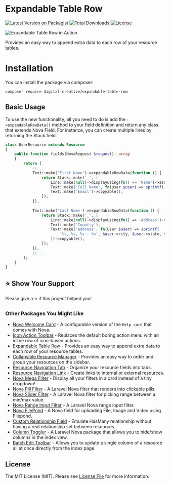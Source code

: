 # Expandable Table Row

[![Latest Version on Packagist](https://img.shields.io/packagist/v/digital-creative/expandable-table-row)](https://packagist.org/packages/digital-creative/expandable-table-row)
[![Total Downloads](https://img.shields.io/packagist/dt/digital-creative/expandable-table-row)](https://packagist.org/packages/digital-creative/expandable-table-row)
[![License](https://img.shields.io/packagist/l/digital-creative/expandable-table-row)](https://github.com/dcasia/expandable-table-row/blob/main/LICENSE)

<picture>
  <source media="(prefers-color-scheme: dark)" srcset="https://raw.githubusercontent.com/dcasia/expandable-table-row/main/screenshots/dark.png">
  <img alt="Expandable Table Row in Action" src="https://raw.githubusercontent.com/dcasia/expandable-table-row/main/screenshots/light.png">
</picture>

Provides an easy way to append extra data to each row of your resource tables.

# Installation

You can install the package via composer:

```
composer require digital-creative/expandable-table-row
```

## Basic Usage

To use the new functionality, all you need to do is add the `->expandableRowData()` method to your field definition 
and return any class that extends Nova Field. For instance, you can create multiple lines by returning the Stack field.

```php
class UserResource extends Resource
{
    public function fields(NovaRequest $request): array
    {
        return [
            //...
            Text::make('First Name')->expandableRowData(function () {
                return Stack::make('_', [
                    Line::make(null)->displayUsing(fn() => 'Name')->asSubTitle(),
                    Text::make('Full Name', fn(User $user) => sprintf('%s %s',$user->first_name, $user->last_name))->copyable(),
                    Text::make('Email')->copyable(),
                ]);
            }),
    
            Text::make('Last Name')->expandableRowData(function () {
                return Stack::make('_', [
                    Line::make(null)->displayUsing(fn() => 'Address')->asSubTitle(),
                    Text::make('Country'),
                    Text::make('Address', fn(User $user) => sprintf(
                        '%s, %s, %s - %s', $user->city, $user->state, $user->address, $user->zipcode
                    ))->copyable(),
                ]);
            }),
            //...          
        ];
    }
}
```

## ⭐️ Show Your Support

Please give a ⭐️ if this project helped you!

### Other Packages You Might Like

- [Nova Welcome Card](https://github.com/dcasia/nova-welcome-card) - A configurable version of the `Help card` that comes with Nova.
- [Icon Action Toolbar](https://github.com/dcasia/icon-action-toolbar) - Replaces the default boring action menu with an inline row of icon-based actions.
- [Expandable Table Row](https://github.com/dcasia/expandable-table-row) - Provides an easy way to append extra data to each row of your resource tables.
- [Collapsible Resource Manager](https://github.com/dcasia/collapsible-resource-manager) - Provides an easy way to order and group your resources on the sidebar.
- [Resource Navigation Tab](https://github.com/dcasia/resource-navigation-tab) - Organize your resource fields into tabs.
- [Resource Navigation Link](https://github.com/dcasia/resource-navigation-link) - Create links to internal or external resources.
- [Nova Mega Filter](https://github.com/dcasia/nova-mega-filter) - Display all your filters in a card instead of a tiny dropdown!
- [Nova Pill Filter](https://github.com/dcasia/nova-pill-filter) - A Laravel Nova filter that renders into clickable pills.
- [Nova Slider Filter](https://github.com/dcasia/nova-slider-filter) - A Laravel Nova filter for picking range between a min/max value.
- [Nova Range Input Filter](https://github.com/dcasia/nova-range-input-filter) - A Laravel Nova range input filter.
- [Nova FilePond](https://github.com/dcasia/nova-filepond) - A Nova field for uploading File, Image and Video using Filepond.
- [Custom Relationship Field](https://github.com/dcasia/custom-relationship-field) - Emulate HasMany relationship without having a real relationship set between resources.
- [Column Toggler](https://github.com/dcasia/column-toggler) - A Laravel Nova package that allows you to hide/show columns in the index view.
- [Batch Edit Toolbar](https://github.com/dcasia/batch-edit-toolbar) - Allows you to update a single column of a resource all at once directly from the index page.

## License

The MIT License (MIT). Please see [License File](https://raw.githubusercontent.com/dcasia/expandable-table-row/master/LICENSE) for more information.
